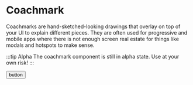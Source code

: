 # Coachmark

Coachmarks are hand-sketched-looking drawings that overlay on top of your UI to explain different pieces. They are often used for progressive and mobile apps where there is not enough screen real estate for things like modals and hotspots to make sense.

:::tip Alpha
The coachmark component is still in alpha state. Use at your own risk!
:::

<div class="example">
  <button id="coachmark-demo" @click="showCoachmark()">button</button>
</div>

<script>
export default {
  props: ['slot-key'],
  data: () => ({
    mark: null,
  }),
  mounted() {
  },
  methods: {
    showCoachmark() {
      this.mark = new Onboardist.UI.Coachmark({
        attach: '#coachmark-demo',
        content: 'This is a coachmark',
      });
    },
  },
  destroyed() {
    Onboardist.UI.clear();
  },
};
</script>